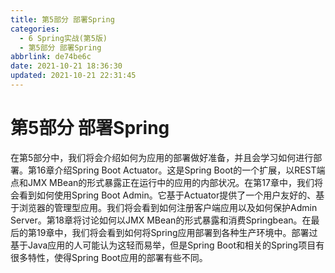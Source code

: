 ```yaml
---
title: 第5部分 部署Spring
categories:
  - 6 Spring实战(第5版)
  - 第5部分 部署Spring
abbrlink: de74be6c
date: 2021-10-21 18:36:30
updated: 2021-10-21 22:31:45
---
```

# 第5部分 部署Spring
在第5部分中，我们将会介绍如何为应用的部署做好准备，并且会学习如何进行部署。第16章介绍Spring Boot Actuator。这是Spring Boot的一个扩展，以REST端点和JMX MBean的形式暴露正在运行中的应用的内部状况。在第17章中，我们将会看到如何使用Spring Boot Admin。它基于Actuator提供了一个用户友好的、基于浏览器的管理型应用。我们将会看到如何注册客户端应用以及如何保护Admin Server。第18章将讨论如何以JMX MBean的形式暴露和消费Springbean。在最后的第19章中，我们将会看到如何将Spring应用部署到各种生产环境中。部署过基于Java应用的人可能认为这轻而易举，但是Spring Boot和相关的Spring项目有很多特性，使得Spring Boot应用的部署有些不同。
